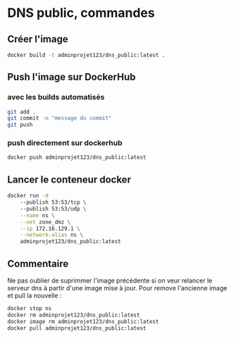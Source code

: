 # DNS public, commandes

## Créer l'image

```bash
docker build -t adminprojet123/dns_public:latest .
```

## Push l'image sur DockerHub

### avec les builds automatisés

```bash
git add .
git commit -m "message du commit"
git push
```

### push directement sur dockerhub

```bash
docker push adminprojet123/dns_public:latest
```

## Lancer le conteneur docker

```bash
docker run -d 
    --publish 53:53/tcp \ 
    --publish 53:53/udp \
    --name ns \
    --net zone_dmz \
    --ip 172.16.129.1 \
    --network-alias ns \
    adminprojet123/dns_public:latest
```

## Commentaire

Ne pas oublier de suprimmer l'image précédente si on veur relancer le serveur dns à partir d'une image mise à jour. Pour remove l'ancienne image et pull la nouvelle :

```bash
docker stop ns
docker rm adminprojet123/dns_public:latest
docker image rm adminprojet123/dns_public:latest
docker pull adminprojet123/dns_public:latest
```
